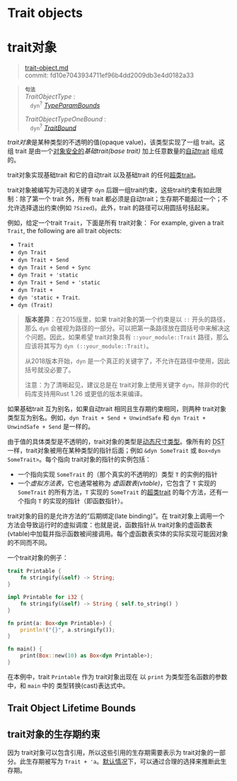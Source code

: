 # Trait objects
# trait对象

>[trait-object.md](https://github.com/rust-lang/reference/blob/master/src/types/trait-object.md)\
>commit: fd10e7043934711ef96b4dd2009db3e4d0182a33

> **<sup>句法</sup>**\
> _TraitObjectType_ :\
> &nbsp;&nbsp; `dyn`<sup>?</sup> [_TypeParamBounds_]
>
> _TraitObjectTypeOneBound_ :\
> &nbsp;&nbsp; `dyn`<sup>?</sup> [_TraitBound_]

*trait对象*是某种类型的不透明的值(opaque value)，该类型实现了一组 trait。这组 trait 是由一个[对象安全的][object safe]*基础trait(base trait)* 加上任意数量的[自动trait][auto traits] 组成的。

trait对象实现基础trait 和它的自动trait 以及基础trait 的任何[超类trait][supertraits]。


trait对象被编写为可选的关键字 `dyn` 后跟一组trait约束，这些trait约束有如此限制：除了第一个 trait 外，所有 trait 都必须是自动trait；生存期不能超过一个；不允许选择退出约束(例如 `?Sized`)。此外，trait 的路径可以用圆括号括起来。

例如，给定一个trait `Trait`，下面是所有 trait对象：
For example, given a trait `Trait`, the following are all trait objects:

* `Trait`
* `dyn Trait`
* `dyn Trait + Send`
* `dyn Trait + Send + Sync`
* `dyn Trait + 'static`
* `dyn Trait + Send + 'static`
* `dyn Trait +`
* `dyn 'static + Trait`.
* `dyn (Trait)`

> **版本差异**：在2015版里，如果 trait对象的第一个约束是以 `::` 开头的路径，那么 `dyn` 会被视为路径的一部分。可以把第一条路径放在圆括号中来解决这个问题。因此，如果希望 trait对象具有 `::your_module::Trait` 路径，那么应该将其写为  `dyn (::your_module::Trait)`。
>
> 从2018版本开始，`dyn` 是一个真正的关键字了，不允许在路径中使用，因此括号就没必要了。
> 
> 
> 注意：为了清晰起见，建议总是在 trait对象上使用关键字 `dyn`，除非你的代码库支持用Rust 1.26 或更低的版本来编译。

如果基础trait 互为别名，如果自动trait 相同且生存期约束相同，则两种 trait对象类型互为别名。例如，`dyn Trait + Send + UnwindSafe` 和 `dyn Trait + UnwindSafe + Send` 是一样的。

由于值的具体类型是不透明的，trait对象的类型是[动态尺寸类型][dynamically sized types]。像所有的 <abbr title="dynamically sized types">DST</abbr> 一样，trait对象被用在某种类型的指针后面；例如 `&dyn SomeTrait` 或 `Box<dyn SomeTrait>`。每个指向 trait对象的指针的实例包括：

 - 一个指向实现 `SomeTrait` 的（那个真实的不透明的）类型 `T` 的实例的指针
 - 一个*虚拟方法表*，它也通常被称为 *虚函数表(vtable)*，它包含了 `T` 实现的 `SomeTrait` 的所有方法，`T` 实现的 `SomeTrait` 的[超类trait][supertraits] 的每个方法，还有一个指向 `T` 的实现的指针（即函数指针）。

trait对象的目的是允许方法的“后期绑定(late binding)”。在 trait对象上调用一个方法会导致运行时的虚拟调度：也就是说，函数指针从 trait对象的虚函数表(vtable)中加载并指示函数被间接调用。每个虚函数表实体的实际实现可能因对象的不同而不同。

一个trait对象的例子：

```rust
trait Printable {
    fn stringify(&self) -> String;
}

impl Printable for i32 {
    fn stringify(&self) -> String { self.to_string() }
}

fn print(a: Box<dyn Printable>) {
    println!("{}", a.stringify());
}

fn main() {
    print(Box::new(10) as Box<dyn Printable>);
}
```

在本例中，trait `Printable` 作为 trait对象出现在 以 `print` 为类型签名函数的参数中，和 `main` 中的 类型转换(cast)表达式中。

## Trait Object Lifetime Bounds
## trait对象的生存期约束

因为 trait对象可以包含引用，所以这些引用的生存期需要表示为 trait对象的一部分。此生存期被写为 `Trait + 'a`。[默认情况][defaults]下，可以通过合理的选择来推断此生存期。

[_TraitBound_]: ../trait-bounds.md
[_TypeParamBounds_]: ../trait-bounds.md
[auto traits]: ../special-types-and-traits.md#auto-traits
[defaults]: ../lifetime-elision.md#default-trait-object-lifetimes
[dynamically sized types]: ../dynamically-sized-types.md
[object safe]: ../items/traits.md#object-safety
[supertraits]: ../items/traits.md#supertraits

